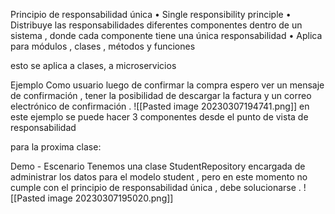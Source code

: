 Principio de responsabilidad única
• Single responsibility principle
• Distribuye las responsabilidades diferentes componentes dentro de un sistema , donde cada componente tiene una única responsabilidad
• Aplica para módulos , clases , métodos y funciones

esto se aplica a clases, a microservicios


Ejemplo
Como usuario luego de confirmar la compra espero ver un mensaje
de confirmación , tener la posibilidad de descargar la factura y un correo electrónico de confirmación .
![[Pasted image 20230307194741.png]]
en este ejemplo se puede hacer 3 componentes desde el punto de vista de responsabilidad

para la proxima clase:

Demo - Escenario
Tenemos una clase StudentRepository
encargada de administrar los datos para el
modelo student , pero en este momento no
cumple con el principio de
responsabilidad única , debe solucionarse .
![[Pasted image 20230307195020.png]]

